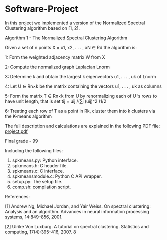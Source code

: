 # Software-Project

In this project we implemented a version of the Normalized Spectral Clustering algorithm based on [1, 2].

Algorithm 1 - The Normalized Spectral Clustering Algorithm

Given a set of n points X = x1, x2, . . . , xN ∈ Rd the algorithm is:

1: Form the weighted adjacency matrix W from X

2: Compute the normalized graph Laplacian Lnorm

3: Determine k and obtain the largest k eigenvectors u1, . . . , uk of Lnorm

4: Let U ∈ Rn×k be the matrix containing the vectors u1, . . . , uk as columns

5: Form the matrix T ∈ Rn×k from U by renormalizing each of U ’s rows to have unit length, that is set tij = uij /(∑j (uij)^2 )1/2

6: Treating each row of T as a point in Rk, cluster them into k clusters via the K-means algorithm

The full description and calculations are explained in the following  PDF file:
[project.pdf](https://github.com/PlutovMaggi/Software-Project/files/14001252/project.pdf)

Final grade - 99 

Including the following files:
1. spkmeans.py: Python interface. 
2. spkmeans.h: C header file.
3. spkmeans.c: C interface.
4. spkmeansmodule.c: Python C API wrapper.
5. setup.py: The setup file.
6. comp.sh: compilation script.


References:

[1] Andrew Ng, Michael Jordan, and Yair Weiss. On spectral clustering: Analysis and an algorithm.
Advances in neural information processing systems, 14:849–856, 2001.

[2] Ulrike Von Luxburg. A tutorial on spectral clustering. Statistics and computing, 17(4):395–416,
2007.
8
